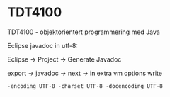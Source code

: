 TDT4100
=======

TDT4100 - objektorientert programmering med Java


Eclipse javadoc in utf-8: 

Eclipse -> Project -> Generate Javadoc

export -> javadoc -> next -> in extra vm options write

```-encoding UTF-8 -charset UTF-8 -docencoding UTF-8```
